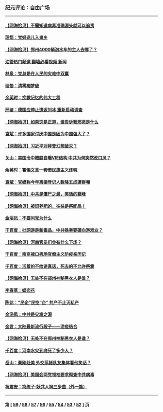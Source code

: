 ### 纪元评论：自由广场
---
#### [【网海拾贝】不需知道病毒准确源头就可以追责](../../pages/nsc993/n13151895.md?08110330) 
#### [理悟：党妈送儿入鬼乡](../../pages/nsc993/n13150749.md?08110330) 
#### [【网海拾贝】郑州4000辆泡水车的主人去哪了？](../../pages/nsc993/n13149792.md?08110330) 
#### [油管热门频道 翻墙必看视频 新闻](ok?08110330)
#### [林泉：党总是在人民的灾难中双赢](../../pages/nsc993/n13149232.md?08110330) 
#### [理悟：清零痴梦破](../../pages/nsc993/n13149216.md?08110330) 
#### [余英时：挽救记忆的伟大工程](../../pages/nsc993/n13148828.md?08110330) 
#### [邢鉴：德国应停止遣返刘冰 重新启动调查](../../pages/nsc993/n13148274.md?08110330) 
#### [【网海拾贝】如果这是正道，谁告诉我邪恶是什么](../../pages/nsc993/n13147092.md?08110330) 
#### [袁斌：许多国家讨厌中国是因为中国强大了？](../../pages/nsc993/n13147558.md?08110330) 
#### [【网海拾贝】习近平对拜登幻想破灭？](../../pages/nsc993/n13145171.md?08110330) 
#### [关山：美国令中概股自曝VIE结构 中共为何突然改口风？](../../pages/nsc993/n13144903.md?08110330) 
#### [余英时：警惕文革一套借民族主义还魂](../../pages/nsc993/n13145214.md?08110330) 
#### [袁斌：官媒称今年离婚登记人数降五成遭群嘲](../../pages/nsc993/n13144883.md?08110330) 
#### [【网海拾贝】中共是僵尸之最，笑话的巅峰](../../pages/nsc993/n13143217.md?08110330) 
#### [【网海拾贝】被饲养肥的，往往是祭祀品！](../../pages/nsc993/n13140755.md?08110330) 
#### [金浴凤：不要问党为什么](../../pages/nsc993/n13141809.md?08110330) 
#### [千百度：批网游是新毒品，中共铁拳要砸向游戏业？](../../pages/nsc993/n13140293.md?08110330) 
#### [【网海拾贝】河南官员们会有什么下场？](../../pages/nsc993/n13137666.md?08110330) 
#### [千百度：南京禄口机场官僚主义防疫亲历记](../../pages/nsc993/n13134903.md?08110330) 
#### [千百度：活着的不给讲真话，死去的不允许祭奠](../../pages/nsc993/n13132436.md?08110330) 
#### [【网海拾贝】无处不在郑州神秘黑衣人是谁？](../../pages/nsc993/n13132657.md?08110330) 
#### [李春草：蝶恋花](../../pages/nsc993/n13132164.md?08110330) 
#### [陈达：“民企”民空“企” 共产不止灭私产](../../pages/nsc993/n13132139.md?08110330) 
#### [金浴凤：中共是灾难之源](../../pages/nsc993/n13132116.md?08110330) 
#### [金言：大陆最新流行段子——涝疫结合](../../pages/nsc993/n13131988.md?08110330) 
#### [【网海拾贝】无处不在郑州神秘黑衣人是谁？](../../pages/nsc993/n13130528.md?08110330) 
#### [千百度：河南水灾到底死了多少人？](../../pages/nsc993/n13130317.md?08110330) 
#### [岳山：秦刚赴美 外交系猪队友集体看他笑话？](../../pages/nsc993/n13129795.md?08110330) 
#### [【网海拾贝】美国会两党领袖要求彻查中共病毒](../../pages/nsc993/n13129142.md?08110330) 
#### [祝君安：捣练子·妖共人祸三步曲（外一篇）](../../pages/nsc993/n13129125.md?08110330) 

---
#### 第 [ [59](./59.md?08110330) / [58](./58.md?08110330) / [57](./57.md?08110330) / [56](./56.md?08110330) / [55](./55.md?08110330) / [54](./54.md?08110330) / [53](./53.md?08110330) / [52](./52.md?08110330) ] 页
